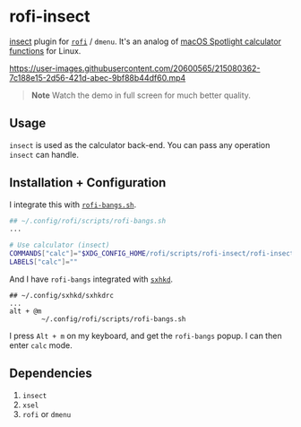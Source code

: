 # rofi-insect

[insect](https://github.com/sharkdp/insect) plugin for [`rofi`](https://github.com/davatorium/rofi) / `dmenu`. It's an analog of [macOS Spotlight calculator functions](https://macandegg.com/2020/12/use-macos-spotlight-search-as-calculator/) for Linux.

https://user-images.githubusercontent.com/20600565/215080362-7c188e15-2d56-421d-abec-9bf88b44df60.mp4

> **Note**
> Watch the demo in full screen for much better quality.

## Usage

`insect` is used as the calculator back-end. You can pass any operation `insect` can handle.

## Installation + Configuration

I integrate this with [`rofi-bangs.sh`](https://github.com/gotbletu/shownotes/blob/master/rofi-scripts-collection/rofi-bangs.sh).

```bash
## ~/.config/rofi/scripts/rofi-bangs.sh
...

# Use calculator (insect)
COMMANDS["calc"]="$XDG_CONFIG_HOME/rofi/scripts/rofi-insect/rofi-insect.sh"
LABELS["calc"]=""
```

And I have `rofi-bangs` integrated with [`sxhkd`](https://github.com/baskerville/sxhkd).

```
## ~/.config/sxhkd/sxhkdrc
...
alt + @m
        ~/.config/rofi/scripts/rofi-bangs.sh
```

I press `Alt + m` on my keyboard, and get the `rofi-bangs` popup. I can then enter `calc` mode.

## Dependencies

1. `insect`
2. `xsel`
3. `rofi` or `dmenu`
